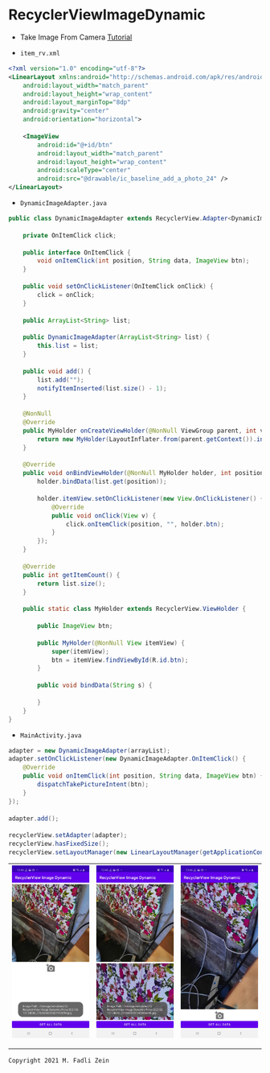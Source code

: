 # RecyclerViewImageDynamic

 - Take Image From Camera [Tutorial](https://github.com/gzeinnumer/EasyExternalDirectoryAndroid/blob/master/README_4.md#take-image-from-camera-and-compress)

- `item_rv.xml`
```xml
<?xml version="1.0" encoding="utf-8"?>
<LinearLayout xmlns:android="http://schemas.android.com/apk/res/android"
    android:layout_width="match_parent"
    android:layout_height="wrap_content"
    android:layout_marginTop="8dp"
    android:gravity="center"
    android:orientation="horizontal">

    <ImageView
        android:id="@+id/btn"
        android:layout_width="match_parent"
        android:layout_height="wrap_content"
        android:scaleType="center"
        android:src="@drawable/ic_baseline_add_a_photo_24" />
</LinearLayout>
```

- `DynamicImageAdapter.java`
```java
public class DynamicImageAdapter extends RecyclerView.Adapter<DynamicImageAdapter.MyHolder> {

    private OnItemClick click;

    public interface OnItemClick {
        void onItemClick(int position, String data, ImageView btn);
    }

    public void setOnClickListener(OnItemClick onClick) {
        click = onClick;
    }

    public ArrayList<String> list;

    public DynamicImageAdapter(ArrayList<String> list) {
        this.list = list;
    }

    public void add() {
        list.add("");
        notifyItemInserted(list.size() - 1);
    }

    @NonNull
    @Override
    public MyHolder onCreateViewHolder(@NonNull ViewGroup parent, int viewType) {
        return new MyHolder(LayoutInflater.from(parent.getContext()).inflate(R.layout.item_rv, parent, false));
    }

    @Override
    public void onBindViewHolder(@NonNull MyHolder holder, int position) {
        holder.bindData(list.get(position));

        holder.itemView.setOnClickListener(new View.OnClickListener() {
            @Override
            public void onClick(View v) {
                click.onItemClick(position, "", holder.btn);
            }
        });
    }

    @Override
    public int getItemCount() {
        return list.size();
    }

    public static class MyHolder extends RecyclerView.ViewHolder {

        public ImageView btn;

        public MyHolder(@NonNull View itemView) {
            super(itemView);
            btn = itemView.findViewById(R.id.btn);
        }

        public void bindData(String s) {

        }
    }
}
```

- `MainActivity.java`
```java
adapter = new DynamicImageAdapter(arrayList);
adapter.setOnClickListener(new DynamicImageAdapter.OnItemClick() {
    @Override
    public void onItemClick(int position, String data, ImageView btn) {
        dispatchTakePictureIntent(btn);
    }
});

adapter.add();

recyclerView.setAdapter(adapter);
recyclerView.hasFixedSize();
recyclerView.setLayoutManager(new LinearLayoutManager(getApplicationContext()));
```

|![](https://github.com/gzeinnumer/RecyclerViewImageDynamic/blob/master/preview/example1.jpg)|![](https://github.com/gzeinnumer/RecyclerViewImageDynamic/blob/master/preview/example2.jpg)|![](https://github.com/gzeinnumer/RecyclerViewImageDynamic/blob/master/preview/example3.jpg)|
|---|---|---|

---

```
Copyright 2021 M. Fadli Zein
```